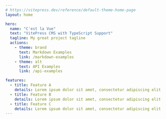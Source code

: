```yaml
---
# https://vitepress.dev/reference/default-theme-home-page
layout: home

hero:
  name: "C'est la Vue"
  text: "VitePress CMS with TypeScript Support"
  tagline: My great project tagline
  actions:
    - theme: brand
      text: Markdown Examples
      link: /markdown-examples
    - theme: alt
      text: API Examples
      link: /api-examples

features:
  - title: Feature A
    details: Lorem ipsum dolor sit amet, consectetur adipiscing elit
  - title: Feature B
    details: Lorem ipsum dolor sit amet, consectetur adipiscing elit
  - title: Feature C
    details: Lorem ipsum dolor sit amet, consectetur adipiscing elit
---
```


<PreviewCard title="Example" excerpt="Blah blah blah" image="" href="/blog/example" date="2023-10-10" />